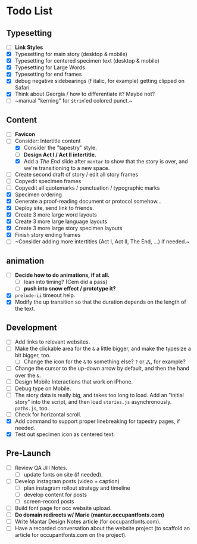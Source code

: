 # Todo List

## Typesetting

- [ ] **Link Styles**
- [x] Typesetting for main story (desktop & mobile)
- [x] Typesetting for centered specimen text (desktop & mobile)
- [x] Typesetting for Large Words
- [x] Typesetting for end frames
- [x] debug negative sidebearings (f italic, for example) getting clipped on Safari.
- [x] Think about Georgia / how to differentiate it? Maybe not?
- [ ] ~manual "kerning" for `$trim`'ed colored punct.~

## Content

- [ ] **Favicon**
- [ ] Consider: Intertitle content
  - [x] Consider the "tapestry" style.
  - [ ] **Design Act I / Act II intertitle.**
  - [x] Add a *The End* slide after `mantar` to show that the story is over, and we're transitioning to a new space.
- [ ] Create second draft of story / edit all story frames
- [ ] Copyedit specimen frames
- [ ] Copyedit all quotemarks / punctuation / typographic marks
- [x] Specimen ordering
- [x] Generate a proof-reading document or protocol somehow...
- [x] Deploy site, send link to friends.
- [x] Create 3 more large word layouts
- [x] Create 3 more large language layouts
- [x] Create 3 more large story specimen layouts
- [x] Finish story ending frames
- [ ] ~Consider adding more intertitles (Act I, Act II, The End, ...) if needed.~

## animation

- [ ] **Decide how to do animations, if at all.**
  - [ ] lean into timing? (Cem did a pass)
  - [ ] **push into snow effect / prototype it?**
- [x] `prelude-ii` timeout help.
- [x] Modify the up transition so that the duration depends on the length of the text.

## Development

- [ ] Add links to relevant websites.
- [ ] Make the clickable area for the `&` a little bigger, and make the typesize a bit bigger, too.
  - [ ] Change the icon for the `&` to something else? `?` or `⁂`, for example?
- [ ] Change the cursor to the up-down arrow by default, and then the hand over the `&`.
- [ ] Design Mobile Interactions that work on iPhone.
- [ ] Debug type on Mobile.
- [ ] The story data is really big, and takes too long to load. Add an "initial story" into the script, and then load `stories.js` asynchronously. `paths.js`, too.
- [ ] Check for horizontal scroll.
- [x] Add command to support proper linebreaking for tapestry pages, if needed.
- [x] Test out specimen icon as centered text.

## Pre-Launch

- [ ] Review QA Jill Notes.
  - [ ] update fonts on site (if needed).
- [ ] Develop instagram posts (video + caption)
  - [ ] plan instagram rollout strategy and timeline
  - [ ] develop content for posts
  - [ ] screen-record posts
- [ ] Build font page for occ website upload.
- [ ] **Do domain redirects w/ Marie (mantar.occupantfonts.com)**
- [ ] Write Mantar Design Notes article (for occupantfonts.com).
- [ ] Have a recorded conversation about the website project (to scaffold an article for occupantfonts.com on the project).
